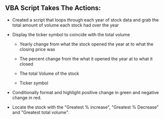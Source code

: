 

## VBA Script Takes The Actions:

* Created a script that loops through each year of stock data and grab the total amount of volume each stock had over the year

* Display the ticker symbol to coincide with the total volume

  * Yearly change from what the stock opened the year at to what the closing price was

  * The percent change from the what it opened the year at to what it closed

  * The total Volume of the stock

  * Ticker symbol

* Conditionally format and highlight positive change in green and negative change in red.


* Locate the stock with the "Greatest % increase", "Greatest % Decrease" and "Greatest total volume".

